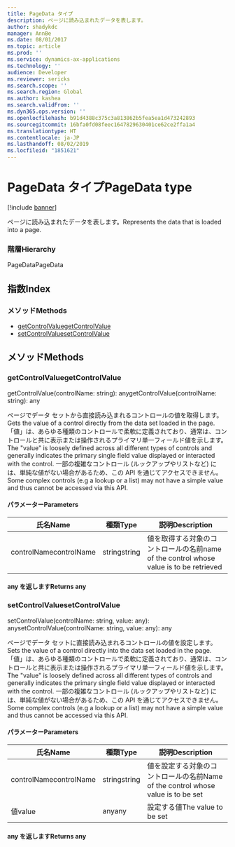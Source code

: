 ```yaml
---
title: PageData タイプ
description: ページに読み込まれたデータを表します。
author: shadykdc
manager: AnnBe
ms.date: 08/01/2017
ms.topic: article
ms.prod: ''
ms.service: dynamics-ax-applications
ms.technology: ''
audience: Developer
ms.reviewer: sericks
ms.search.scope: ''
ms.search.region: Global
ms.author: kashea
ms.search.validFrom: ''
ms.dyn365.ops.version: ''
ms.openlocfilehash: b91d4388c375c3a813862b5fea5ea1d473242893
ms.sourcegitcommit: 16bfa0fd08feec1647829630401ce62ce2ffa1a4
ms.translationtype: HT
ms.contentlocale: ja-JP
ms.lasthandoff: 08/02/2019
ms.locfileid: "1851621"
---
```

# <a name="pagedata-type"></a><span data-ttu-id="10b83-103">PageData タイプ</span><span class="sxs-lookup"><span data-stu-id="10b83-103">PageData type</span></span>

[!include [banner](../../../../includes/banner.md)]

<span data-ttu-id="10b83-104">ページに読み込まれたデータを表します。</span><span class="sxs-lookup"><span data-stu-id="10b83-104">Represents the data that is loaded into a page.</span></span>

### <a name="hierarchy"></a><span data-ttu-id="10b83-105">階層</span><span class="sxs-lookup"><span data-stu-id="10b83-105">Hierarchy</span></span>

<span data-ttu-id="10b83-106">PageData</span><span class="sxs-lookup"><span data-stu-id="10b83-106">PageData</span></span> <br>

## <a name="index"></a><span data-ttu-id="10b83-107">指数</span><span class="sxs-lookup"><span data-stu-id="10b83-107">Index</span></span>

### <a name="methods"></a><span data-ttu-id="10b83-108">メソッド</span><span class="sxs-lookup"><span data-stu-id="10b83-108">Methods</span></span>

* [<span data-ttu-id="10b83-109">getControlValue</span><span class="sxs-lookup"><span data-stu-id="10b83-109">getControlValue</span></span>](services-business-logic-services-ipagedata.md#getcontrolvalue)
* [<span data-ttu-id="10b83-110">setControlValue</span><span class="sxs-lookup"><span data-stu-id="10b83-110">setControlValue</span></span>](services-business-logic-services-ipagedata.md#setcontrolvalue)

## <a name="methods"></a><span data-ttu-id="10b83-111">メソッド</span><span class="sxs-lookup"><span data-stu-id="10b83-111">Methods</span></span>

### <a name="getcontrolvalue"></a><span data-ttu-id="10b83-112">getControlValue</span><span class="sxs-lookup"><span data-stu-id="10b83-112">getControlValue</span></span>


<span data-ttu-id="10b83-113">getControlValue(controlName: string): any</span><span class="sxs-lookup"><span data-stu-id="10b83-113">getControlValue(controlName: string): any</span></span>

<span data-ttu-id="10b83-114">ページでデータ セットから直接読み込まれるコントロールの値を取得します。</span><span class="sxs-lookup"><span data-stu-id="10b83-114">Gets the value of a control directly from the data set loaded in the page.</span></span>
<span data-ttu-id="10b83-115">「値」は、あらゆる種類のコントロールで柔軟に定義されており、通常は、コントロールと共に表示または操作されるプライマリ単一フィールド値を示します。</span><span class="sxs-lookup"><span data-stu-id="10b83-115">The "value" is loosely defined across all different types of controls and generally indicates the primary single field value displayed or interacted with the control.</span></span> <span data-ttu-id="10b83-116">一部の複雑なコントロール (ルックアップやリストなど) には、単純な値がない場合があるため、この API を通じてアクセスできません。</span><span class="sxs-lookup"><span data-stu-id="10b83-116">Some complex controls (e.g a lookup or a list) may not have a simple value and thus cannot be accessed via this API.</span></span>


#### <a name="parameters"></a><span data-ttu-id="10b83-117">パラメーター</span><span class="sxs-lookup"><span data-stu-id="10b83-117">Parameters</span></span>

| <span data-ttu-id="10b83-118">氏名</span><span class="sxs-lookup"><span data-stu-id="10b83-118">Name</span></span> | <span data-ttu-id="10b83-119">種類</span><span class="sxs-lookup"><span data-stu-id="10b83-119">Type</span></span> | <span data-ttu-id="10b83-120">説明</span><span class="sxs-lookup"><span data-stu-id="10b83-120">Description</span></span> |
| ---- | ---- | ----------- |
| <span data-ttu-id="10b83-121">controlName</span><span class="sxs-lookup"><span data-stu-id="10b83-121">controlName</span></span>|<span data-ttu-id="10b83-122">string</span><span class="sxs-lookup"><span data-stu-id="10b83-122">string</span></span>|<span data-ttu-id="10b83-123">値を取得する対象のコントロールの名前</span><span class="sxs-lookup"><span data-stu-id="10b83-123">name of the control whose value is to be retrieved</span></span>|

#### <a name="returns-any"></a><span data-ttu-id="10b83-124">any を返します</span><span class="sxs-lookup"><span data-stu-id="10b83-124">Returns any</span></span>

### <a name="setcontrolvalue"></a><span data-ttu-id="10b83-125">setControlValue</span><span class="sxs-lookup"><span data-stu-id="10b83-125">setControlValue</span></span>


<span data-ttu-id="10b83-126">setControlValue(controlName: string, value: any): any</span><span class="sxs-lookup"><span data-stu-id="10b83-126">setControlValue(controlName: string, value: any): any</span></span>

<span data-ttu-id="10b83-127">ページでデータ セットに直接読み込まれるコントロールの値を設定します。</span><span class="sxs-lookup"><span data-stu-id="10b83-127">Sets the value of a control directly into the data set loaded in the page.</span></span>
<span data-ttu-id="10b83-128">「値」は、あらゆる種類のコントロールで柔軟に定義されており、通常は、コントロールと共に表示または操作されるプライマリ単一フィールド値を示します。</span><span class="sxs-lookup"><span data-stu-id="10b83-128">The "value" is loosely defined across all different types of controls and generally indicates the primary single field value displayed or interacted with the control.</span></span> <span data-ttu-id="10b83-129">一部の複雑なコントロール (ルックアップやリストなど) には、単純な値がない場合があるため、この API を通じてアクセスできません。</span><span class="sxs-lookup"><span data-stu-id="10b83-129">Some complex controls (e.g a lookup or a list) may not have a simple value and thus cannot be accessed via this API.</span></span>


#### <a name="parameters"></a><span data-ttu-id="10b83-130">パラメーター</span><span class="sxs-lookup"><span data-stu-id="10b83-130">Parameters</span></span>

| <span data-ttu-id="10b83-131">氏名</span><span class="sxs-lookup"><span data-stu-id="10b83-131">Name</span></span> | <span data-ttu-id="10b83-132">種類</span><span class="sxs-lookup"><span data-stu-id="10b83-132">Type</span></span> | <span data-ttu-id="10b83-133">説明</span><span class="sxs-lookup"><span data-stu-id="10b83-133">Description</span></span> |
| ---- | ---- | ----------- |
| <span data-ttu-id="10b83-134">controlName</span><span class="sxs-lookup"><span data-stu-id="10b83-134">controlName</span></span>|<span data-ttu-id="10b83-135">string</span><span class="sxs-lookup"><span data-stu-id="10b83-135">string</span></span>|<span data-ttu-id="10b83-136">値を設定する対象のコントロールの名前</span><span class="sxs-lookup"><span data-stu-id="10b83-136">Name of the control whose value is to be set</span></span>|
| <span data-ttu-id="10b83-137">値</span><span class="sxs-lookup"><span data-stu-id="10b83-137">value</span></span>|<span data-ttu-id="10b83-138">any</span><span class="sxs-lookup"><span data-stu-id="10b83-138">any</span></span>|<span data-ttu-id="10b83-139">設定する値</span><span class="sxs-lookup"><span data-stu-id="10b83-139">The value to be set</span></span>|

#### <a name="returns-any"></a><span data-ttu-id="10b83-140">any を返します</span><span class="sxs-lookup"><span data-stu-id="10b83-140">Returns any</span></span>

